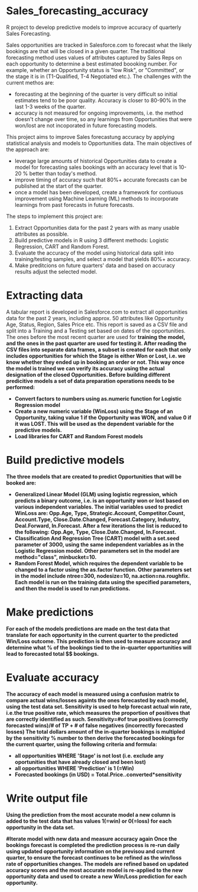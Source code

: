 # Sales_forecasting_accuracy
R project to develop predictive models to improve accuracy of quarterly Sales Forecasting.

Sales opportunities are tracked in Salesforce.com to forecast what the likely bookings are that will be closed in a given quarter. The traditional forecasting method uses values of attributes captured by Sales Reps on each opportunity to determine a best estimated boooking number. For example, whether an Opportunity status is "low Risk", or "Committed", or the stage it is in (T1-Qualified, T-4 Negotiated etc.). The challenges with the current methos are:
* forecasting at the beginning of the quarter is very difficult so initial estimates tend to be poor quality. Accuracy is closer to 80-90% in the last 1-3 weeks of the quarter.
* accuracy is not measured for ongoing improvements, i.e. the method doesn't change over time, so any learnings from Opportunities that were won/lost are not incoporated in future forecasting models.

This project aims to improve Sales forecastung accuracy by applying statistical analysis and models to Opportunities data. The main objectives of the approach are:
* leverage large amounts of historical Opportunities data to create a model for forecasting sales bookings with an accuracy level that is 10-20 % better than today's method.
* improve timing of accuracy such that 80%+ accurate forecasts can be published at the start of the quarter.
* once a model has been developed, create a framework for contiuous improvement using Machine Learning (ML) methods to incorporate learnings from past forecasts in future forecasts.

The steps to implement this project are:
1. Extract Opportunities data for the past 2 years with as many usable attributes as possible.
2. Build predictive models in R using 3 different methods: Logistic Regression, CART and Random Forest.
3. Evaluate the accuracy of the model using historical data split into training/testing samples, and select a model that yields 80%+ accuracy.
4. Make preditcions on future quarters' data and based on accuracy results adjust the selected model.

# Extracting data
A tabular report is developed in Salesforce.com to extract all opportunities data for the past 2 years, including approx. 50 attributes like Opportunity Age, Status, Region, Sales Price etc. This report is saved as a CSV file and split into a Training and a Testing set based on dates of the opportunities. The ones before the most recent quarter are used for <b>training<b/> the model, and the ones in the past quarter are used for <b>testing<b/> it. After reading the CSV files into separate data frames, a subset is created for each that only includes opportunities for which the Stage is either Won or Lost, i.e. we know whether they ended up in booking an order or not. This way once the model is trained we can verify its accuracy using the actual designation of the closed Opportunities.
Before building different predicitive models a set of data preparation operations needs to be performed:
* Convert factors to numbers using as.numeric function for Logistic Regression model
* Create a new numeric variable (<b>WinLoss</b>) using the Stage of an Opportunity, taking value 1 if the Opportunity was WON, and value 0 if it was LOST. This will be used as the dependent variable for the predictive models.
* Load libraries for CART and Random Forest models

# Build predictive models
The three models that are created to predict Opportunities that will be booked are:
* Generalized Linear Model (GLM) using logistic regression, which predicts a binary outcome, i.e. is an opportunity won or lost based on various independent variables. The initial variables used to predict WinLoss are: Opp.Age, Type, Strategic.Account, Competitor.Count, Account.Type, Close.Date.Changed, Forecast.Category, Industry, Deal.Forward, In.Forecast. After a few iterations the list is reduced to the following: Opp.Age, Type, Close.Date.Changed, In.Forecast.
* Classification And Regression Tree (CART) model with a set.seed parameter of 3000, using the same independent variables as in the Logistic Regression model. Other parameters set in the model are method="class", minbucket=10.
* Random Forest Model, which requires the dependent variable to be changed to a factor using the as.factor function. Other parameters set in the model include ntree=300, nodesize=10, na.action=na.roughfix.
Each model is run on the <b>training data</b> using the specified parameters, and then the model is used to run predictions.

# Make predictions
For each of the models predictions are made on the <b>test</b> data that translate for each opportunity in the current quarter to the predicted Win/Loss outcome. This prediction is then used to measure accuracy and determine what % of the bookings tied to the in-quarter opportunities will lead to forecasted total $$ bookings.

# Evaluate accuracy
The accuracy of each model is measured using a confusion matrix to compare actual wins/losses againts the ones forecasted by each model, using the test data set. Sensitivity is used to help forecast actual win rate, i.e.the true positive rate, which measures the proportion of positives that are correctly identified as such.
Sensitivity=#of true positives (correctly forecasted wins)/# of TP + # of false negatives (incorrectly forecasted losses)
The total dollars amount of the in-quarter bookings is multipled by the sensitivity % number to then derive the forecasted bookings for the current quarter, using the following criteria and formula:
- all opportunities WHERE 'Stage' is not lost (i.e. exclude any oportunities that have already closed and been lost)
- all opportunities WHERE 'Prediction' is 1 (=Win)
- Forecasted bookings (in USD) = Total.Price..converted*sensitivity

# Write output file
Using the prediction from the most accurate model a new column is added to the <b>test</b> data that has values 1(=win) or 0(=loss) for each opportunity in the data set.

#Iterate model with new data and measure accuracy again
Once the bookings forecast is completed the prediction process is re-run daily using updated opportunity information on the previsou and current quarter, to ensure the forecast continues to be refined as the win/loss rate of opportunities changes. The models are refined based on updated accuracy scores and the most accurate model is re-applied to the new opportunity data and used to create a new Win/Loss prediction for each opportunity.





